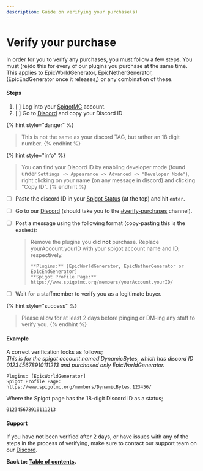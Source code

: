 ```yaml
---
description: Guide on verifying your purchase(s)
---
```


# Verify your purchase

In order for you to verify any purchases, you must follow a few steps. You must \(re\)do this for every of our plugins you purchase at the same time. This applies to EpicWorldGenerator, EpicNetherGenerator, \(EpicEndGenerator once it releases,\) or any combination of these.

#### Steps

1. [ ] Log into your [SpigotMC](https://www.spigotmc.org) account.
2. [ ] Go to [Discord](https://discord.com/) and copy your Discord ID 

{% hint style="danger" %}
> This is not the same as your discord TAG, but rather an 18 digit number.
{% endhint %}

{% hint style="info" %}
> You can find your Discord ID by enabling developer mode \(found under `Settings -> Appearance -> Advanced -> "Developer Mode"`\), right clicking on your name \(on any message in discord\) and clicking "Copy ID".
{% endhint %}

* [ ] Paste the discord ID in your [Spigot Status](https://www.spigotmc.org/account/) \(at the top\) and hit `enter`.
* [ ] Go to our [Discord](https://discordapp.com/channels/576841187256827905/588109256377499667/) \(should take you to the [\#verify-purchases](https://discordapp.com/channels/576841187256827905/588109256377499667/) channel\).
* [ ] Post a message using the following format \(copy-pasting this is the easiest\):

  > Remove the plugins you **did not** purchase. Replace yourAccount.yourID with your spigot account name and ID, respectively.
  >
  > ```text
  > **Plugins:** [EpicWorldGenerator, EpicNetherGenerator or EpicEndGenerator]
  > **Spigot Profile Page:** https://www.spigotmc.org/members/yourAccount.yourID/
  > ```

* [ ] Wait for a staffmember to verify you as a legitimate buyer. 

{% hint style="success" %}
> Please allow for at least 2 days before pinging or DM-ing any staff to verify you.
{% endhint %}

#### Example

A correct verification looks as follows;   
_This is for the spigot account named DynamicBytes, which has discord ID 012345678910111213 and purchased only EpicWorldGenerator._

```text
Plugins: [EpicWorldGenerator]
Spigot Profile Page: https://www.spigotmc.org/members/DynamicBytes.123456/
```

Where the Spigot page has the 18-digit Discord ID as a status;

```text
012345678910111213 
```

#### Support

If you have not been verified after 2 days, or have issues with any of the steps in the process of verifying, make sure to contact our support team on our [Discord](https://discord.gg/Jq3ecb3).

**Back to:** [**Table of contents**](https://docs.dynamic-bytes.com/table-of-contents)**.**

